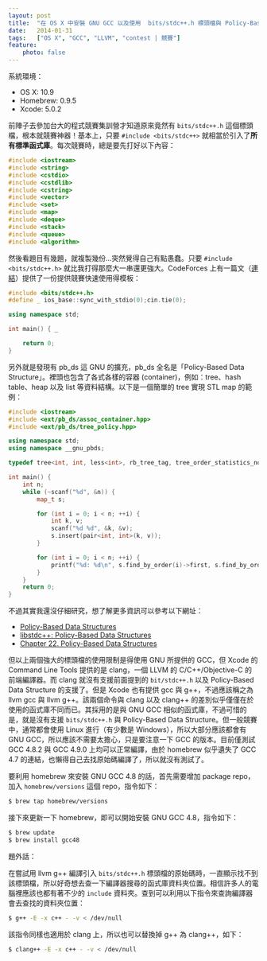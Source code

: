 ```yaml
---
layout: post
title:  "在 OS X 中安裝 GNU GCC 以及使用  bits/stdc++.h 標頭檔與 Policy-Based Data Structure"
date:   2014-01-31
tags:   ["OS X", "GCC", "LLVM", "contest | 競賽"]
feature:
    photo: false
---
```


系統環境：

- OS X: 10.9
- Homebrew: 0.9.5
- Xcode: 5.0.2

前陣子去參加台大的程式競賽集訓營才知道原來竟然有 `bits/stdc++.h` 這個標頭檔，根本就競賽神器！基本上，只要 `#include <bits/stdc++>` 就相當於引入了**所有標準函式庫**。每次競賽時，總是要先打好以下內容：

```c++
#include <iostream>
#include <string>
#include <cstdio>
#include <cstdlib>
#include <cstring>
#include <vector>
#include <set>
#include <map>
#include <deque>
#include <stack>
#include <queue>
#include <algorithm>
```

然後看題目有幾題，就複製幾份...突然覺得自己有點愚蠢。只要 `#include <bits/stdc++.h>` 就比我打得那麼大一串還更強大。CodeForces 上有一篇文（[連結](http://codeforces.com/blog/entry/8387)）提供了一份提供競賽快速使用得模板：

```c++
#include <bits/stdc++.h>
#define _ ios_base::sync_with_stdio(0);cin.tie(0);

using namespace std;

int main() { _

	return 0;
}
```

另外就是發現有 pb_ds 這 GNU 的擴充，pb_ds 全名是「Policy-Based Data Structure」。裡頭也包含了各式各樣的容器 (container)，例如：tree、hash table、heap 以及 list 等資料結構。以下是一個簡單的 tree 實現 STL map 的範例：

```c++
#include <iostream>
#include <ext/pb_ds/assoc_container.hpp>
#include <ext/pb_ds/tree_policy.hpp>

using namespace std;
using namespace __gnu_pbds;

typedef tree<int, int, less<int>, rb_tree_tag, tree_order_statistics_node_update> map_t;

int main() {
	int n;
	while (~scanf("%d", &n)) {
		map_t s;

		for (int i = 0; i < n; ++i) {
			int k, v;
			scanf("%d %d", &k, &v);
			s.insert(pair<int, int>(k, v));
		}

		for (int i = 0; i < n; ++i) {
			printf("%d: %d\n", s.find_by_order(i)->first, s.find_by_order(i)->second);
		}
	}
	return 0;
}

```

不過其實我還沒仔細研究，想了解更多資訊可以參考以下網址：

- [Policy-Based Data Structures](http://gcc.gnu.org/onlinedocs/libstdc++/ext/pb_ds/)
- [libstdc++: Policy-Based Data Structures](http://gcc.gnu.org/onlinedocs/gcc-4.8.2/libstdc++/api/a01740.html)
- [Chapter 22. Policy-Based Data Structures](http://gcc.gnu.org/onlinedocs/libstdc++/manual/policy_data_structures.html)

但以上兩個強大的標頭檔的使用限制是得使用 GNU 所提供的 GCC，但 Xcode 的 Command Line Tools 提供的是 clang，一個 LLVM 的 C/C++/Objective-C 的前端編譯器。而 clang 就沒有支援前面提到的 `bit/stdc++.h` 以及 Policy-Based Data Structure 的支援了。但是 Xcode 也有提供 gcc 與 g++，不過應該稱之為 llvm gcc 與 llvm g++。該兩個命令與 clang 以及 clang++ 的差別似乎僅僅在於使用的函式庫不同而已。其採用的是與 GNU GCC 相似的函式庫，不過可惜的是，就是沒有支援 `bits/stdc++.h` 與 Policy-Based Data Structure。但一般競賽中，通常都會使用 Linux 進行（有少數是 Windows），所以大部分應該都會有 GNU GCC，所以應該不需要太擔心，只是要注意一下 GCC 的版本。目前僅測試 GCC 4.8.2 與 GCC 4.9.0 上均可以正常編譯，由於 homebrew 似乎遺失了 GCC 4.7 的連結，也懶得自己去找原始碼編譯了，所以就沒有測試了。

要利用 homebrew 來安裝 GNU GCC 4.8 的話，首先需要增加 package repo，加入 `homebrew/versions` 這個 repo，指令如下：

```bash
$ brew tap homebrew/versions
```

接下來更新一下 homebrew，即可以開始安裝 GNU GCC 4.8，指令如下：

```bash
$ brew update
$ brew install gcc48
```

題外話：

在嘗試用 llvm g++ 編譯引入 `bits/stdc++.h` 標頭檔的原始碼時，一直顯示找不到該標頭檔，所以好奇想去查一下編譯器搜尋的函式庫資料夾位置。相信許多人的電腦裡應該也都有著不少的 `include` 資料夾。查到可以利用以下指令來查詢編譯器會去查找的資料夾位置：

```bash
$ g++ -E -x c++ - -v < /dev/null
```

該指令同樣也適用於 clang 上，所以也可以替換掉 g++ 為 clang++，如下：

```bash
$ clang++ -E -x c++ - -v < /dev/null
```
